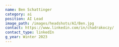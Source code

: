 ```yaml
---
name: Ben Schattinger
category: ai
position: AI Lead
image_path: /images/headshots/AI/Ben.jpg
contact: https://www.linkedin.com/in/chadrakoczy/
contact_type: linkedIn
g_year: Winter 2023
---
```

